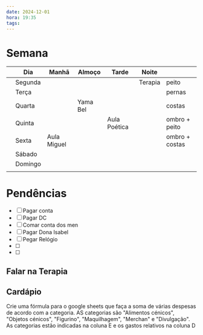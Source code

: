 ```yaml
---
date: 2024-12-01
hora: 19:35
tags:
---
```

# Semana
|     | **Dia** | Manhã       | Almoço   | Tarde        | Noite   |                |
| --- | ------- | ----------- | -------- | ------------ | ------- | -------------- |
|     | Segunda |             |          |              | Terapia | peito          |
|     | Terça   |             |          |              |         | pernas         |
|     | Quarta  |             | Yama Bel |              |         | costas         |
|     | Quinta  |             |          | Aula Poética |         | ombro + peito  |
|     | Sexta   | Aula Miguel |          |              |         | ombro + costas |
|     | Sábado  |             |          |              |         |                |
|     | Domingo |             |          |              |         |                |
|     |         |             |          |              |         |                |

# Pendências
- [ ] Pagar conta 
- [ ] Pagar DC
- [ ] Comar conta dos men
- [ ] Pagar Dona Isabel
- [ ] Pegar Relógio
- [ ] 
- [ ] 

## Falar na Terapia

## Cardápio






Crie uma fórmula para o google sheets que faça a soma de várias despesas de acordo com a categoria.  AS categorias são "Alimentos cénicos", "Objetos cénicos", "Figurino", "Maquilhagem", "Merchan" e "Divulgação". As categorias estão indicadas na coluna E e os gastos relativos na coluna D